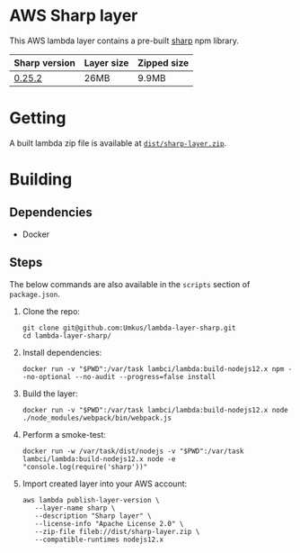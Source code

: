# AWS Sharp layer
This AWS lambda layer contains a pre-built [sharp](https://www.npmjs.com/package/sharp) npm library.

|Sharp version|Layer size|Zipped size|
|---|---|---|
|[0.25.2](https://github.com/lovell/sharp/releases/tag/v0.25.2)|26MB|9.9MB|

# Getting
A built lambda zip file is available at [`dist/sharp-layer.zip`](./dist/sharp-layer.zip).

# Building

## Dependencies
* Docker

## Steps
The below commands are also available in the `scripts` section of `package.json`.

1. Clone the repo:
    ```shell script
    git clone git@github.com:Umkus/lambda-layer-sharp.git
    cd lambda-layer-sharp/
    ```
1. Install dependencies:
    ```shell script
    docker run -v "$PWD":/var/task lambci/lambda:build-nodejs12.x npm --no-optional --no-audit --progress=false install
    ```
1. Build the layer:
    ```shell script
    docker run -v "$PWD":/var/task lambci/lambda:build-nodejs12.x node ./node_modules/webpack/bin/webpack.js
    ```
1. Perform a smoke-test:
    ```shell script
    docker run -w /var/task/dist/nodejs -v "$PWD":/var/task lambci/lambda:build-nodejs12.x node -e "console.log(require('sharp'))"
    ```
1. Import created layer into your AWS account:
    ```shell script
    aws lambda publish-layer-version \
       --layer-name sharp \
       --description "Sharp layer" \
       --license-info "Apache License 2.0" \
       --zip-file fileb://dist/sharp-layer.zip \
       --compatible-runtimes nodejs12.x
    ```
